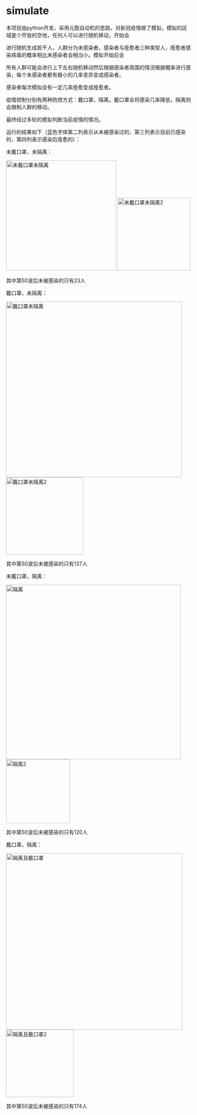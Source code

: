 # simulate

本项目由python开发，采用元胞自动机的思路，对新冠疫情做了模拟，模拟的区域是个开放的空地，任何人可以进行随机移动，开始会

进行随机生成若干人，人群分为未感染者，感染者与痊愈者三种类型人，痊愈者感染病毒的概率相比未感染者会相当小。模拟开始后会

所有人群可能会进行上下左右随机移动然后根据感染者周围的情况根据概率进行感染，每个未感染者都有极小的几率变异变成感染者。

感染者每次模拟会有一定几率痊愈变成痊愈者。


疫情控制分别有两种防控方式：戴口罩，隔离。戴口罩会将感染几率降低，隔离则会限制人群的移动。

最终经过多轮的模拟判断当前疫情的情况。

运行的结果如下（蓝色字体第二列表示从未被感染过的，第三列表示目前已感染的，第四列表示感染后痊愈的）：

未戴口罩，未隔离：


<img width="300" alt="未戴口罩未隔离" src="https://user-images.githubusercontent.com/37739385/113983675-c72e5080-987c-11eb-806e-2b2e88c1c620.png">


<img width="198" alt="未戴口罩未隔离2" src="https://user-images.githubusercontent.com/37739385/113983690-cc8b9b00-987c-11eb-8cb7-05ca97b6319a.png">

其中第50波后未被感染的只有23人

戴口罩，未隔离：


<img width="479" alt="戴口罩未隔离" src="https://user-images.githubusercontent.com/37739385/113983806-f0e77780-987c-11eb-80b3-ad27bec4c450.png">

<img width="211" alt="戴口罩未隔离2" src="https://user-images.githubusercontent.com/37739385/113983834-f6dd5880-987c-11eb-8ad3-580576b8f4d5.png">

其中第50波后未被感染的只有137人

未戴口罩，隔离：


<img width="476" alt="隔离" src="https://user-images.githubusercontent.com/37739385/113983923-1a080800-987d-11eb-98b5-647193a86dea.png">

<img width="174" alt="隔离2" src="https://user-images.githubusercontent.com/37739385/113983944-1f655280-987d-11eb-9cfc-3c725c221490.png">

其中第50波后未被感染的只有120人

戴口罩，隔离：


<img width="481" alt="隔离且戴口罩" src="https://user-images.githubusercontent.com/37739385/113983860-0197ed80-987d-11eb-8cab-6957e27ab120.png">

<img width="184" alt="隔离且戴口罩2" src="https://user-images.githubusercontent.com/37739385/113983882-0bb9ec00-987d-11eb-8428-37da615811b6.png">

其中第50波后未被感染的只有174人


